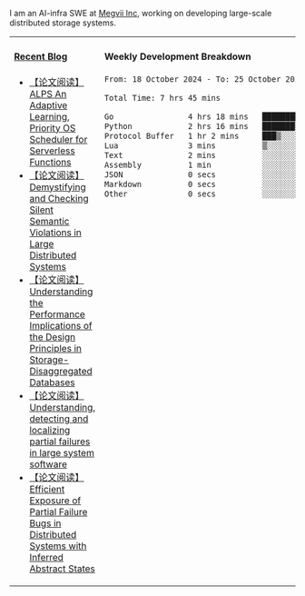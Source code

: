 I am an AI-infra SWE at [Megvii Inc](https://en.megvii.com/), working on developing large-scale distributed storage systems.

<table width="960px">
<tr>
<td valign="top" width="50%">

#### <a href="https://www.kongjun18.me" target="_blank">Recent Blog</a>

<!-- BLOG-POST-LIST:START -->
- [【论文阅读】ALPS An Adaptive Learning, Priority OS Scheduler for Serverless Functions](https://kongjun18.github.io/posts/alps-an-adaptive-learning-priority-os-scheduler-for-serverless-functions/)
- [【论文阅读】Demystifying and Checking Silent Semantic Violations in Large Distributed Systems](https://kongjun18.github.io/posts/demystifying-and-checking-silent-semantic-violations-in-large-distributed-systems/)
- [【论文阅读】Understanding the Performance Implications of the Design Principles in Storage-Disaggregated Databases](https://kongjun18.github.io/posts/understanding-the-performance-implications-of-the-design-principles-in-storage-disaggregated-databases/)
- [【论文阅读】Understanding, detecting and localizing partial failures in large system software](https://kongjun18.github.io/posts/understanding-detecting-and-localizing-partial-failures-in-large-system-software/)
- [【论文阅读】Efficient Exposure of Partial Failure Bugs in Distributed Systems with Inferred Abstract States](https://kongjun18.github.io/posts/efficient-exposure-of-partial-failure-bugs-in-distributed-systems-with-inferred-abstract-states/)
<!-- BLOG-POST-LIST:END -->

</td>
<td valign="top" width="50%">

#### Weekly Development Breakdown

<!--START_SECTION:waka-->

```txt
From: 18 October 2024 - To: 25 October 2024

Total Time: 7 hrs 45 mins

Go                4 hrs 18 mins   ██████████████░░░░░░░░░░░   55.49 %
Python            2 hrs 16 mins   ███████▒░░░░░░░░░░░░░░░░░   29.38 %
Protocol Buffer   1 hr 2 mins     ███▒░░░░░░░░░░░░░░░░░░░░░   13.41 %
Lua               3 mins          ▒░░░░░░░░░░░░░░░░░░░░░░░░   00.72 %
Text              2 mins          ░░░░░░░░░░░░░░░░░░░░░░░░░   00.44 %
Assembly          1 min           ░░░░░░░░░░░░░░░░░░░░░░░░░   00.23 %
JSON              0 secs          ░░░░░░░░░░░░░░░░░░░░░░░░░   00.16 %
Markdown          0 secs          ░░░░░░░░░░░░░░░░░░░░░░░░░   00.11 %
Other             0 secs          ░░░░░░░░░░░░░░░░░░░░░░░░░   00.06 %
```

<!--END_SECTION:waka-->
</td>
</tr>

</table>
